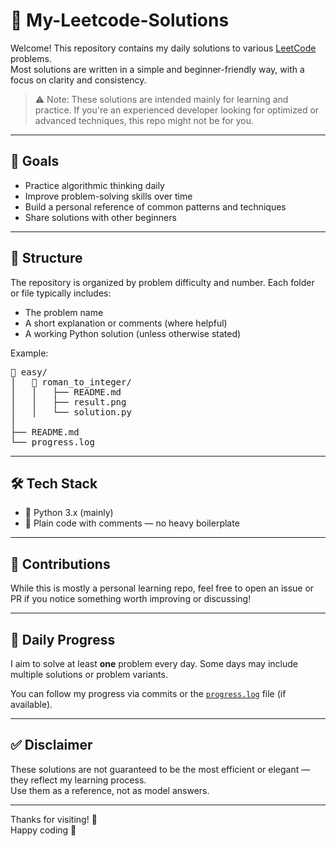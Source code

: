 # 📘 My-Leetcode-Solutions

Welcome! This repository contains my daily solutions to various [LeetCode](https://leetcode.com) problems.  
Most solutions are written in a simple and beginner-friendly way, with a focus on clarity and consistency.

> ⚠️ Note: These solutions are intended mainly for learning and practice. If you're an experienced developer looking for optimized or advanced techniques, this repo might not be for you.

---

## 📌 Goals

- Practice algorithmic thinking daily
- Improve problem-solving skills over time
- Build a personal reference of common patterns and techniques
- Share solutions with other beginners

---

## 🧠 Structure

The repository is organized by problem difficulty and number. Each folder or file typically includes:

- The problem name
- A short explanation or comments (where helpful)
- A working Python solution (unless otherwise stated)

Example:

<pre>
📁 easy/
│   📁 roman_to_integer/
│   │   ├── README.md
│   │   ├── result.png
│   │   └── solution.py
│
├── README.md
└── progress.log
</pre>

---

## 🛠️ Tech Stack

- 🐍 Python 3.x (mainly)
- 📝 Plain code with comments — no heavy boilerplate

---

## 🤝 Contributions

While this is mostly a personal learning repo, feel free to open an issue or PR if you notice something worth improving or discussing!

---

## 📅 Daily Progress

I aim to solve at least **one** problem every day. Some days may include multiple solutions or problem variants.

You can follow my progress via commits or the [`progress.log`](./progress.log) file (if available).

---

## ✅ Disclaimer

These solutions are not guaranteed to be the most efficient or elegant — they reflect my learning process.  
Use them as a reference, not as model answers.

---

Thanks for visiting! 🌱  
Happy coding 🚀


